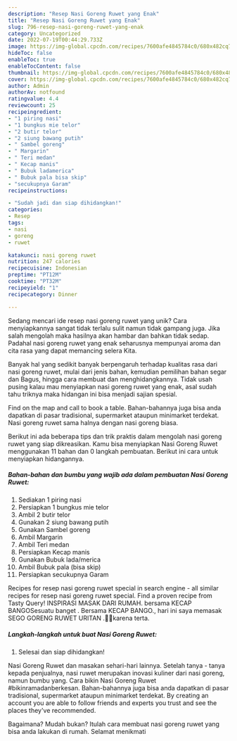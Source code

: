 ```yaml
---
description: "Resep Nasi Goreng Ruwet yang Enak"
title: "Resep Nasi Goreng Ruwet yang Enak"
slug: 796-resep-nasi-goreng-ruwet-yang-enak
category: Uncategorized
date: 2022-07-19T00:44:29.733Z
image: https://img-global.cpcdn.com/recipes/7600afe4845784c0/680x482cq70/nasi-goreng-ruwet-foto-resep-utama.jpg
hideToc: false
enableToc: true
enableTocContent: false
thumbnail: https://img-global.cpcdn.com/recipes/7600afe4845784c0/680x482cq70/nasi-goreng-ruwet-foto-resep-utama.jpg
cover: https://img-global.cpcdn.com/recipes/7600afe4845784c0/680x482cq70/nasi-goreng-ruwet-foto-resep-utama.jpg
author: Admin
authorAv: notfound
ratingvalue: 4.4
reviewcount: 25
recipeingredient:
- "1 piring nasi"
- "1 bungkus mie telor"
- "2 butir telor"
- "2 siung bawang putih"
- " Sambel goreng"
- " Margarin"
- " Teri medan"
- " Kecap manis"
- " Bubuk ladamerica"
- " Bubuk pala bisa skip"
- "secukupnya Garam"
recipeinstructions:

- "Sudah jadi dan siap dihidangkan!"
categories:
- Resep
tags:
- nasi
- goreng
- ruwet

katakunci: nasi goreng ruwet 
nutrition: 247 calories
recipecuisine: Indonesian
preptime: "PT12M"
cooktime: "PT32M"
recipeyield: "1"
recipecategory: Dinner

---
```





Sedang mencari ide resep nasi goreng ruwet yang unik? Cara menyiapkannya sangat tidak terlalu sulit namun tidak gampang juga. Jika salah mengolah maka hasilnya akan hambar dan bahkan tidak sedap. Padahal nasi goreng ruwet yang enak seharusnya mempunyai aroma dan cita rasa yang dapat memancing selera Kita.





Banyak hal yang sedikit banyak berpengaruh terhadap kualitas rasa dari nasi goreng ruwet, mulai dari jenis bahan, kemudian pemilihan bahan segar dan Bagus, hingga cara membuat dan menghidangkannya. Tidak usah pusing kalau mau menyiapkan nasi goreng ruwet yang enak,      asal sudah tahu triknya maka hidangan ini bisa menjadi sajian spesial.














Find on the map and call to book a table. Bahan-bahannya juga bisa anda dapatkan di pasar tradisional, supermarket ataupun minimarket terdekat. Nasi goreng ruwet sama halnya dengan nasi goreng biasa.






Berikut ini ada beberapa tips dan trik praktis dalam mengolah nasi goreng ruwet yang siap dikreasikan. Kamu bisa menyiapkan Nasi Goreng Ruwet menggunakan 11 bahan dan 0 langkah pembuatan. Berikut ini cara untuk menyiapkan hidangannya.

<!--inarticleads1-->

##### Bahan-bahan dan bumbu yang wajib ada dalam pembuatan Nasi Goreng Ruwet:

1. Sediakan 1 piring nasi
1. Persiapkan 1 bungkus mie telor
1. Ambil 2 butir telor
1. Gunakan 2 siung bawang putih
1. Gunakan  Sambel goreng
1. Ambil  Margarin
1. Ambil  Teri medan
1. Persiapkan  Kecap manis
1. Gunakan  Bubuk lada/merica
1. Ambil  Bubuk pala (bisa skip)
1. Persiapkan secukupnya Garam


Recipes for resep nasi goreng ruwet special in search engine - all similar recipes for resep nasi goreng ruwet special. Find a proven recipe from Tasty Query! INSPIRASI MASAK DARI RUMAH. bersama KECAP BANGOSesuatu banget . Bersama KECAP BANGO., hari ini saya memasak SEGO GORENG RUWET URITAN .👍🏽karena terta. 

<!--inarticleads2-->

##### Langkah-langkah untuk buat Nasi Goreng Ruwet:


1. Selesai dan siap dihidangkan!

Nasi Goreng Ruwet dan masakan sehari-hari lainnya. Setelah tanya - tanya kepada penjualnya, nasi ruwet merupakan inovasi kuliner dari nasi goreng, namun bumbu yang. Cara bikin Nasi Goreng Ruwet #bikinramadanberkesan. Bahan-bahannya juga bisa anda dapatkan di pasar tradisional, supermarket ataupun minimarket terdekat. By creating an account you are able to follow friends and experts you trust and see the places they&#39;ve recommended. 

Bagaimana? Mudah bukan? Itulah cara membuat nasi goreng ruwet yang bisa anda lakukan di rumah. Selamat menikmati
